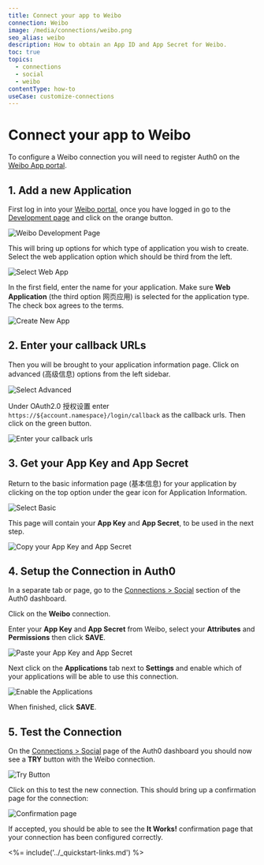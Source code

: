```yaml
---
title: Connect your app to Weibo
connection: Weibo
image: /media/connections/weibo.png
seo_alias: weibo
description: How to obtain an App ID and App Secret for Weibo.
toc: true
topics:
  - connections
  - social
  - weibo
contentType: how-to
useCase: customize-connections
---
```


# Connect your app to Weibo

To configure a Weibo connection you will need to register Auth0 on the [Weibo App portal](http://open.weibo.com/apps).

## 1. Add a new Application

First log in into your [Weibo portal](http://open.weibo.com/apps), once you have logged in go to the [Development page](http://open.weibo.com/development) and click on the orange button.

![Weibo Development Page](/media/articles/connections/social/weibo/development-page.png)

This will bring up options for which type of application you wish to create. Select the web application option which should be third from the left.

![Select Web App](/media/articles/connections/social/weibo/select-web-app.png)

In the first field, enter the name for your application. Make sure **Web Application** (the third option 网页应用) is selected for the application type. The check box agrees to the terms.

![Create New App](/media/articles/connections/social/weibo/create-app.png)

## 2. Enter your callback URLs

Then you will be brought to your application information page. Click on advanced (高级信息) options from the left sidebar.

![Select Advanced](/media/articles/connections/social/weibo/click-advanced.png)

Under OAuth2.0 授权设置 enter `https://${account.namespace}/login/callback` as the callback urls. Then click on the green button.

![Enter your callback urls](/media/articles/connections/social/weibo/enter-callback.png)

## 3. Get your **App Key** and **App Secret**

Return to the basic information page (基本信息) for your application by clicking on the top option under the gear icon for Application Information.

![Select Basic](/media/articles/connections/social/weibo/click-basic.png)

This page will contain your **App Key** and **App Secret**, to be used in the next step.

![Copy your App Key and App Secret](/media/articles/connections/social/weibo/get-app-key-secret.png)

## 4. Setup the Connection in Auth0

In a separate tab or page, go to the [Connections > Social](${manage_url}/#/connections/social) section of the Auth0 dashboard.

Click on the **Weibo** connection.

Enter your **App Key** and **App Secret** from Weibo, select your **Attributes** and **Permissions** then click **SAVE**.

![Paste your App Key and App Secret](/media/articles/connections/social/weibo/enter-keys.png)

Next click on the **Applications** tab next to **Settings** and enable which of your applications will be able to use this connection.

![Enable the Applications](/media/articles/connections/social/weibo/enable-clients.png)

When finished, click **SAVE**.

## 5. Test the Connection

On the [Connections > Social](${manage_url}/#/connections/social) page of the Auth0 dashboard you should now see a **TRY** button with the Weibo connection.

![Try Button](/media/articles/connections/social/weibo/try-connection.png)

Click on this to test the new connection. This should bring up a confirmation page for the connection:

![Confirmation page](/media/articles/connections/social/weibo/confirmation.png)

If accepted, you should be able to see the **It Works!** confirmation page that your connection has been configured correctly.

<%= include('../_quickstart-links.md') %>


